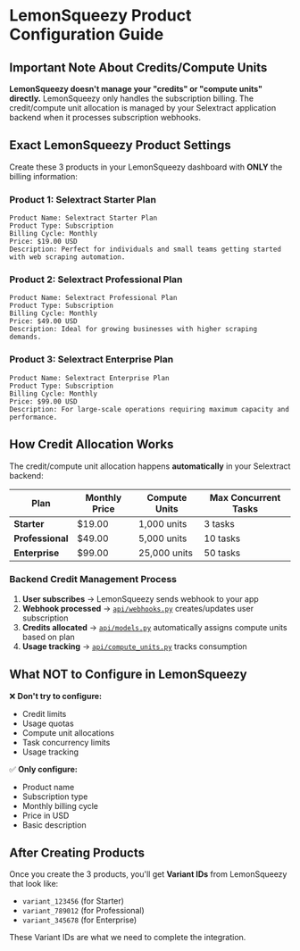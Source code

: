 # LemonSqueezy Product Configuration Guide

## Important Note About Credits/Compute Units

**LemonSqueezy doesn't manage your "credits" or "compute units" directly.** LemonSqueezy only handles the subscription billing. The credit/compute unit allocation is managed by your Selextract application backend when it processes subscription webhooks.

## Exact LemonSqueezy Product Settings

Create these 3 products in your LemonSqueezy dashboard with **ONLY** the billing information:

### Product 1: Selextract Starter Plan
```
Product Name: Selextract Starter Plan
Product Type: Subscription  
Billing Cycle: Monthly
Price: $19.00 USD
Description: Perfect for individuals and small teams getting started with web scraping automation.
```

### Product 2: Selextract Professional Plan  
```
Product Name: Selextract Professional Plan
Product Type: Subscription
Billing Cycle: Monthly  
Price: $49.00 USD
Description: Ideal for growing businesses with higher scraping demands.
```

### Product 3: Selextract Enterprise Plan
```
Product Name: Selextract Enterprise Plan
Product Type: Subscription
Billing Cycle: Monthly
Price: $99.00 USD  
Description: For large-scale operations requiring maximum capacity and performance.
```

## How Credit Allocation Works

The credit/compute unit allocation happens **automatically** in your Selextract backend:

| Plan | Monthly Price | Compute Units | Max Concurrent Tasks |
|------|---------------|---------------|---------------------|
| **Starter** | $19.00 | 1,000 units | 3 tasks |
| **Professional** | $49.00 | 5,000 units | 10 tasks |  
| **Enterprise** | $99.00 | 25,000 units | 50 tasks |

### Backend Credit Management Process

1. **User subscribes** → LemonSqueezy sends webhook to your app
2. **Webhook processed** → [`api/webhooks.py`](../api/webhooks.py) creates/updates user subscription
3. **Credits allocated** → [`api/models.py`](../api/models.py) automatically assigns compute units based on plan
4. **Usage tracking** → [`api/compute_units.py`](../api/compute_units.py) tracks consumption

## What NOT to Configure in LemonSqueezy

❌ **Don't try to configure:**
- Credit limits
- Usage quotas  
- Compute unit allocations
- Task concurrency limits
- Usage tracking

✅ **Only configure:**
- Product name
- Subscription type
- Monthly billing cycle
- Price in USD
- Basic description

## After Creating Products

Once you create the 3 products, you'll get **Variant IDs** from LemonSqueezy that look like:
- `variant_123456` (for Starter)
- `variant_789012` (for Professional)  
- `variant_345678` (for Enterprise)

These Variant IDs are what we need to complete the integration.